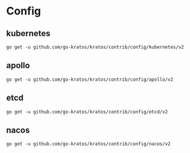 # Config

## kubernetes

```shell
go get -u github.com/go-kratos/kratos/contrib/config/kubernetes/v2
```

## apollo

```shell
go get -u github.com/go-kratos/kratos/contrib/config/apollo/v2
```

## etcd

```shell
go get -u github.com/go-kratos/kratos/contrib/config/etcd/v2
```

## nacos

```shell
go get -u github.com/go-kratos/kratos/contrib/config/nacos/v2
```